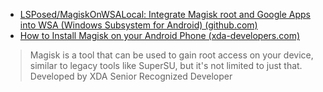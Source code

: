 - [LSPosed/MagiskOnWSALocal: Integrate Magisk root and Google Apps into WSA (Windows Subsystem for Android) (github.com)](https://github.com/LSPosed/MagiskOnWSALocal)
- [How to Install Magisk on your Android Phone (xda-developers.com)](https://www.xda-developers.com/how-to-install-magisk/)

> Magisk is a tool that can be used to gain root access on your device, similar to legacy tools like SuperSU, but it's not limited to just that. Developed by XDA Senior Recognized Developer
